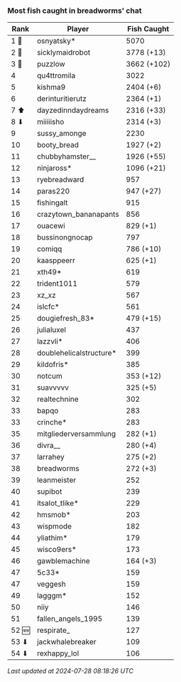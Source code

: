 ### Most fish caught in breadworms' chat
| Rank | Player | Fish Caught |
|------|--------|-----------|
| 1 🥇  | osnyatsky* | 5070 |
| 2 🥈  | sicklymaidrobot | 3778 (+13) |
| 3 🥉  | puzzlow | 3662 (+102) |
| 4  | qu4ttromila | 3022 |
| 5  | kishma9 | 2404 (+6) |
| 6  | derinturitierutz | 2364 (+1) |
| 7 ⬆ | dayzedinndaydreams | 2316 (+33) |
| 8 ⬇ | miiiiisho | 2314 (+3) |
| 9  | sussy_amonge | 2230 |
| 10  | booty_bread | 1927 (+2) |
| 11  | chubbyhamster__ | 1926 (+55) |
| 12  | ninjaross* | 1096 (+21) |
| 13  | ryebreadward | 957 |
| 14  | paras220 | 947 (+27) |
| 15  | fishingalt | 915 |
| 16  | crazytown_bananapants | 856 |
| 17  | ouacewi | 829 (+1) |
| 18  | bussinongnocap | 797 |
| 19  | comiqq | 786 (+10) |
| 20  | kaasppeerr | 625 (+1) |
| 21  | xth49* | 619 |
| 22  | trident1011 | 579 |
| 23  | xz_xz | 567 |
| 24  | islcfc* | 561 |
| 25  | dougiefresh_83* | 479 (+15) |
| 26  | julialuxel | 437 |
| 27  | lazzvli* | 406 |
| 28  | doublehelicalstructure* | 399 |
| 29  | kildofris* | 385 |
| 30  | notcum | 353 (+12) |
| 31  | suavvvvv | 325 (+5) |
| 32  | realtechnine | 302 |
| 33  | bapqo | 283 |
| 33  | crinche* | 283 |
| 35  | mitgliederversammlung | 282 (+1) |
| 36  | divra__ | 280 (+4) |
| 37  | larrahey | 275 (+2) |
| 38  | breadworms | 272 (+3) |
| 39  | leanmeister | 252 |
| 40  | supibot | 239 |
| 41  | itsalot_tlike* | 229 |
| 42  | hmsmob* | 203 |
| 43  | wispmode | 182 |
| 44  | yliathim* | 179 |
| 45  | wisco9ers* | 173 |
| 46  | gawblemachine | 164 (+3) |
| 47  | 5c33* | 159 |
| 47  | veggesh | 159 |
| 49  | lagggm* | 152 |
| 50  | niiy | 146 |
| 51  | fallen_angels_1995 | 139 |
| 52 🆕 | respirate_ | 127 |
| 53 ⬇ | jackwhalebreaker | 109 |
| 54 ⬇ | rexhappy_lol | 106 |

_Last updated at 2024-07-28 08:18:26 UTC_